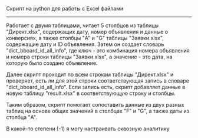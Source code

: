 Скрипт на python для работы с Excel файлами
***
Работает с двумя таблицами, читает 5 столбцов из таблицы "Директ.xlsx", содержащих дату, номер объявления и
данные о конверсиях, а также столбцы "A" и "G" таблицы "Заявки.xlsx", содержащие дату и ID объявления. Затем он создает
словарь "dict_bboard_id_all_info", где ключ - это комбинация номера объявления и номера строки таблицы
"Заявки.xlsx", а значение - это дата, на которую было создано объявление.

Далее скрипт проходит по всем строкам таблицы "Директ.xlsx" и проверяет, есть ли для этой строки соответствующая запись
в словаре "dict_bboard_id_all_info". Если запись есть, скрипт добавляет данные в новую таблицу "result.xlsx" в
соответствующую строку и столбцы.

Таким образом, скрипт помогает сопоставить данные из двух разных таблиц на основе общих значений в столбцах "F" и "G",
а также даты из столбца "A".

В какой-то степени (-1) я могу настраивать сквозную аналитику
